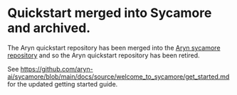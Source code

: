 # Quickstart merged into Sycamore and archived.

The Aryn quickstart repository has been merged into the [Aryn sycamore
repository](https://github.com/aryn-ai/sycamore) and so the Aryn quickstart repository has been
retired.

See https://github.com/aryn-ai/sycamore/blob/main/docs/source/welcome_to_sycamore/get_started.md
for the updated getting started guide.
